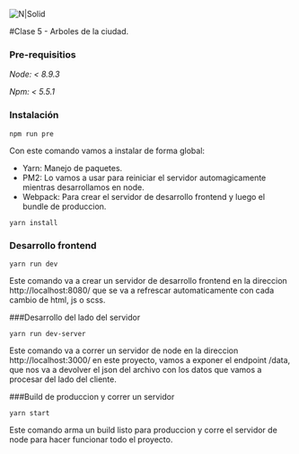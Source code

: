 ![N|Solid](https://static.acaula.com.ar/center/AR/180-digital-house-43cb5b1f-b336-4f72-a772-a99ed3e54037-logo-200x200.jpg)

#Clase 5 - Arboles de la ciudad.



### Pre-requisitios

_Node: < 8.9.3_

_Npm: < 5.5.1_

### Instalación

`npm run pre`

Con este comando vamos a instalar de forma global:
- Yarn: Manejo de paquetes.
- PM2: Lo vamos a usar para reiniciar el servidor automagicamente mientras desarrollamos en node.
- Webpack: Para crear el servidor de desarrollo frontend y luego el bundle de produccion.

`yarn install`

### Desarrollo frontend

`yarn run dev`

Este comando va a crear un servidor de desarrollo frontend en la direccion http://localhost:8080/ que se va a refrescar
automaticamente con cada cambio de html, js o scss.


###Desarrollo del lado del servidor

`yarn run dev-server`

Este comando va a correr un servidor de node en la direccion http://localhost:3000/
en este proyecto, vamos a exponer el endpoint /data, que nos va a devolver el json del archivo con los datos
que vamos a procesar del lado del cliente.

###Build de produccion y correr un servidor

`yarn start`

Este comando arma un build listo para produccion y corre el servidor de node para hacer funcionar todo el proyecto.